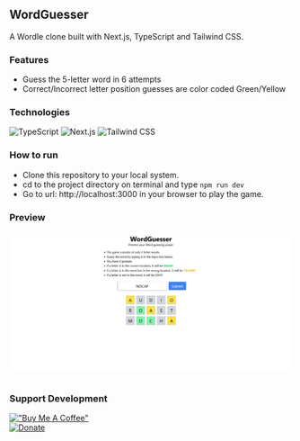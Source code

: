 ## WordGuesser

A Wordle clone built with Next.js, TypeScript and Tailwind CSS.

### Features

-   Guess the 5-letter word in 6 attempts
-   Correct/Incorrect letter position guesses are color coded Green/Yellow

### Technologies

![TypeScript](https://img.shields.io/badge/TypeScript-007ACC?style=for-the-badge&logo=typescript&logoColor=white)
![Next.js](https://img.shields.io/badge/-NextJS-FFFFFF?style=for-the-badge&logoColor=black)
![Tailwind CSS](https://img.shields.io/badge/Tailwind_CSS-38B2AC?style=for-the-badge&logo=tailwind-css&logoColor=white)

### How to run

-   Clone this repository to your local system.
-   cd to the project directory on terminal and type `npm run dev`
-   Go to url: http://localhost:3000 in your browser to play the game.

### Preview

<img src="Screenshot.png" align="center"><br><br>

### Support Development

[!["Buy Me A Coffee"](https://www.buymeacoffee.com/assets/img/custom_images/orange_img.png)](https://www.buymeacoffee.com/sdnitrogen) <br>
[![Donate](https://img.shields.io/badge/Donate-Paypal-blue?style=for-the-badge)](https://www.paypal.me/sdnitrogen)
